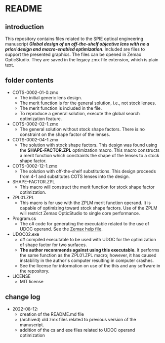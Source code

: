 # README

## introduction

This repository contains files related to the SPIE optical engineering
manuscript ***Global design of an off-the-shelf objective lens with no a priori
design and macro-enabled optimization***. Included are files to support the
presented graphics. The files can be opened in Zemax OpticStudio. They are saved
in the legacy zmx file extension, which is plain text.

## folder contents

-   COTS-0002-01-0.zmx
    -   The initial generic lens design.
    -   The merit function is for the general solution, i.e., not stock lenses.
    -   The merit function is included in the file.
    -   To reproduce a general solution, execute the global search optimization
        feature.
-   COTS-0002-02-1.zmx
    -   The general solution without stock shape factors. There is no constraint
        on the shape factor of the lenses. 
-   COTS-0002-04-1.zmx
    -   The solution with stock shape factors. This design was found using the
        **SHAPE-FACTOR.ZPL** optimization macro. This macro constructs a merit
        function which constraints the shape of the lenses to a stock shape factor.
-   COTS-0002-12-1.zmx
    -   The solution with off-the-shelf substitutions. This design proceeds from
        4-1 and substitutes COTS lenses into the design.
-   SHAPE-FACTOR.ZPL
    -   This macro will construct the merit function for stock shape factor
        optimization.
-   ZPL01.ZPL
    -   This macro is for use with the ZPLM merit function operand. It is
        capable of optimizing toward stock shape factors. Use of the ZPLM will
        restrict Zemax OpticStudio to single core performance.
-   Program.cs
    -   The c# code for generating the executable related to the use of UDOC
        operand. See the [Zemax help
        file](https://support.zemax.com/hc/en-us/articles/1500005490081-How-to-create-a-User-Operand-using-ZOS-API).
-   UDOC02.exe
    -   c# compiled executable to be used with UDOC for the optimization of
        shape factor for two surfaces. 
    -   __The author recommends against using
        this executable__. It performs the same function as the ZPL01.ZPL macro;
        however, it has caused instability in the author's computer resulting in
        computer crashes. 
    -   See the license for information on use of the this and any software in
        the repository.
-   LICENSE
    -   MIT license

## change log

-   2022-08-12:
    -   creation of the README.md file
    -   (archived) old zmx files related to previous version of the manuscript.
    -   addition of the cs and exe files related to UDOC operand optimization
